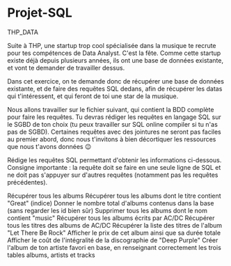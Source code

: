# Projet-SQL
THP_DATA

Suite à THP, une startup trop cool spécialisée dans la musique te recrute pour tes compétences de Data Analyst. C'est la fête. Comme cette startup existe déjà depuis plusieurs années, ils ont une base de données existante, et vont te demander de travailler dessus.

Dans cet exercice, on te demande donc de récupérer une base de données existante, et de faire des requêtes SQL dedans, afin de récupérer les datas qui t'intéressent, et qui feront de toi une star de la musique.

Nous allons travailler sur le fichier suivant, qui contient la BDD complète pour faire les requêtes.
Tu devras rédiger les requêtes en langage SQL sur le SGBD de ton choix (tu peux travailler sur SQL online compiler si tu n'as pas de SGBD). Certaines requêtes avec des jointures ne seront pas faciles au premier abord, donc nous t'invitons à bien décortiquer les ressources que nous t'avons données 😉

Rédige les requêtes SQL permettant d'obtenir les informations ci-dessous. Consigne importante : la requête doit se faire en une seule ligne de SQL et ne doit pas s'appuyer sur d'autres requêtes (notamment pas les requêtes précédentes).

Récupérer tous les albums
Récupérer tous les albums dont le titre contient "Great" (indice)
Donner le nombre total d'albums contenus dans la base (sans regarder les id bien sûr)
Supprimer tous les albums dont le nom contient "music"
Récupérer tous les albums écrits par AC/DC
Récupérer tous les titres des albums de AC/DC
Récupérer la liste des titres de l'album "Let There Be Rock"
Afficher le prix de cet album ainsi que sa durée totale
Afficher le coût de l'intégralité de la discographie de "Deep Purple"
Créer l'album de ton artiste favori en base, en renseignant correctement les trois tables albums, artists et tracks
